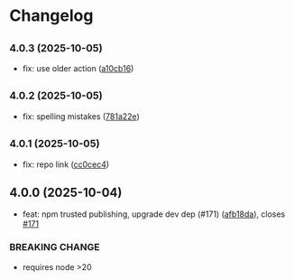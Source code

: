 # Changelog

## <small>4.0.3 (2025-10-05)</small>

* fix: use older action ([a10cb16](https://github.com/scttcper/ts-gaussian/commit/a10cb16))

## <small>4.0.2 (2025-10-05)</small>

* fix: spelling mistakes ([781a22e](https://github.com/scttcper/ts-gaussian/commit/781a22e))

## <small>4.0.1 (2025-10-05)</small>

* fix: repo link ([cc0cec4](https://github.com/scttcper/ts-gaussian/commit/cc0cec4))

## 4.0.0 (2025-10-04)

* feat: npm trusted publishing, upgrade dev dep (#171) ([afb18da](https://github.com/scttcper/ts-gaussian/commit/afb18da)), closes [#171](https://github.com/scttcper/ts-gaussian/issues/171)


### BREAKING CHANGE

* requires node >20
